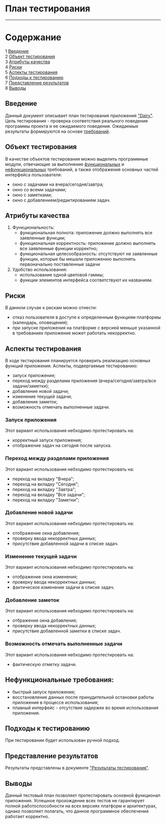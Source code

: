# План тестирования 

---

# Содержание
1 [Введение](#introduction)  
2 [Объект тестирования](#items)  
3 [Атрибуты качества](#quality)  
4 [Риски](#risk)  
5 [Аспекты тестирования](#features)  
6 [Подходы к тестированию](#approach)  
7 [Представление результатов](#pass)  
8 [Выводы](#conclusion)

<a name="introduction"/>

## Введение

Данный документ описывает план тестирования приложения ["Dairy"](https://github.com/TomOlga/Dairy). Цель тестирования - проверка соответствия реального поведения программы проекта и ее ожидаемого поведения. Ожидаемые результаты формируются на основе [требований](https://github.com/TomOlga/Dairy/blob/master/Documents/Requirements/Requirements.md).

<a name="items"/>

## Объект тестирования

В качестве объектов тестирования можно выделить программные модули, отвечающие за выполнение [функциональных](https://github.com/TomOlga/Dairy/blob/master/Documents/Requirements/Requirements.md#Функциональные) и [нефункциональных](https://github.com/TomOlga/Dairy/blob/master/Documents/Requirements/Requirements.md#Нефункциональные) требований, а также отображения основных частей интерфейса пользователя:

* окно с задачами на вчера/сегодня/завтра;
* окно со всеми задачами;
* окно с заметками;
* окно с добавлением/редактированием задач. 

<a name="quality"/>

## Атрибуты качества

1. Функциональность:
    - функциональная полнота: приложение должно выполнять все заявленные функции;
    - функциональная корректность: приложение должно выполнять все заявленные функции корректно;
    - функциональная целесообразность: отсутствуют не заявленные функции, которые бы мешали приложению выполнять первоначально поставленные задачи
2. Удобство использования:
    - использование одной цветовой гаммы;
    - функции элементов интерфейса соответствуют их названиям.  

<a name="risk"/>

## Риски

В данном случае к рискам можно отнести:
* отказ пользователя в доступе к определенным функциям платформы (календарь, оповещения);
* при запуске приложения на платформе с версией меньше указанной в требованиях приложение может работать некорректно. 

<a name="features"/>

## Аспекты тестирования

В ходе тестирования планируется проверить реализацию основных функций приложения. Аспекты, подвергаемые тестированию: 
* запуск приложения;
* переход между разделами приложения (вчера/сегодня/завтра/все задачи/заметки);
* добавление новой задачи;
* изменение текущей задачи;
* добавление заметок;
* возможность отмечать выполненные задачи.

### Запуск приложения
Этот вариант использования небходимо протестировать на:
* корректный запуск приложения; 
* отображение задач на сегодня после запуска.

### Переход между разделами приложения
Этот вариант использования небходимо протестировать на:
* переход на вкладку "Вчера";
* переход на вкладку "Сегодня";
* переход на вкладку "Завтра";
* переход на вкладку "Все задачи";
* переход на вкладку "Заметки";  

### Добавление новой задачи
Этот вариант использования небходимо протестировать на:
* отображение окна добавления;
* проверку ввода некорректных данных;
* присутствие добавленной задачи в списке задач.  

### Изменение текущей задачи
Этот вариант использования небходимо протестировать на:
* отображение окна изменения;
* проверку ввода некорректных данных;
* фактическое изменение задачи в списке задач.

### Добавление заметок
Этот вариант использования небходимо протестировать на:
* отбражение окна добавления;
* проверку ввода некорректных данных;
* присутствие добавленной заметки в списке задач. 

### Возможность отмечать выполненные задачи
Этот вариант использования небходимо протестировать на:
* фактическую отметку задачи.

## Нефункциональные требования:
* быстрый запуск приложения;
* восстановление данных после принудительной остановки работы приложения в процессе использования;
* плавный интерфейс - отсутствие задержек во время использования приложения.  

<a name="approach"/>

## Подходы к тестированию

При тестировании будет использован ручной подход.

<a name="pass"/>

## Представление результатов

Результаты представлены  в документе ["Результаты тестирования"](https://github.com/So-Sad/imdb-data-manager/blob/master/Testing/TestResults.md).

<a name="conclusion"/>

## Выводы

Данный тестовый план позволяет протестировать основной функционал приложения. Успешное прохождение всех тестов не гарантирует полной работоспособности на всех версиях платформ и архитектурах, однако позволяет полагать, что данное программное обеспечение работает корректно.
